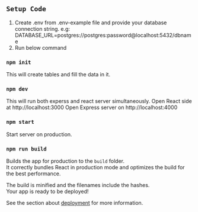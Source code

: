 ## `Setup Code`

1. Create .env from .env-example file and provide your database connection string. e.g: DATABASE_URL=postgres://postgres:password@localhost:5432/dbname
2. Run below command

### `npm init`

This will create tables and fill the data in it. 

### `npm dev`

This will run both experss and react server simultaneously. 
Open React side at http://localhost:3000
Open Express server on http://localhost:4000
### `npm start`

Start server on production.
### `npm run build`

Builds the app for production to the `build` folder.<br />
It correctly bundles React in production mode and optimizes the build for the best performance.

The build is minified and the filenames include the hashes.<br />
Your app is ready to be deployed!

See the section about [deployment](https://facebook.github.io/create-react-app/docs/deployment) for more information.
